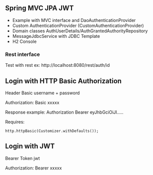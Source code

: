 ## Spring MVC JPA JWT
- Example with MVC interface and DaoAuthenticationProvider
- Custom AuthenticationProvider (CustomAuthenticationProvider)
- Domain classes AuthUserDetails/AuthGrantedAuthorityRepository
- MessageJdbcService with JDBC Template
- H2 Console




### Rest interface
Test with rest
ex:
http://localhost:8080/rest/auth/id

## Login with HTTP Basic Authorization
Header Basic 
username + password

Authorization: Basic xxxxx

Response example:
Authorization	Bearer eyJhbGciOiJI.....

Requires:

    http.httpBasic(Customizer.withDefaults());


## Login with JWT
Bearer Token
jwt

Authorization: Bearer xxxxx

#